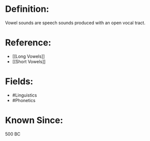 

# Definition:
Vowel sounds are speech sounds produced with an open vocal tract.

# Reference:
- [[Long Vowels]]
- [[Short Vowels]]

# Fields: 
- #Linguistics
- #Phonetics

# Known Since:
500 BC

